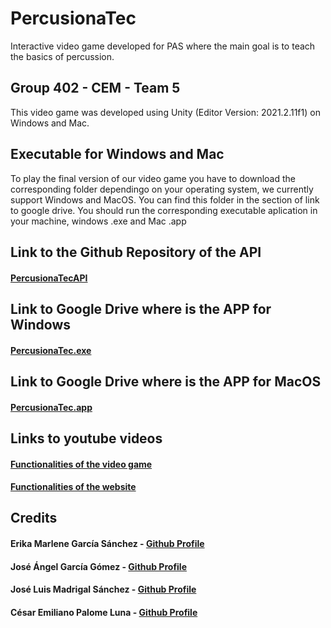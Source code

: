 # PercusionaTec
 Interactive video game developed for PAS where the main goal is to teach the basics of percussion.
## Group 402 - CEM - Team 5
This video game was developed using Unity (Editor Version: 2021.2.11f1) on Windows and Mac.
## Executable for Windows and Mac
To play the final version of our video game you have to download the corresponding folder dependingo on your operating system, we currently support Windows and MacOS. You can find this folder in the section of link to google drive. You should run the corresponding executable aplication in your machine, windows .exe and Mac .app 
## Link to the Github Repository of the API
#### [PercusionaTecAPI](https://github.com/a01745865/PercusionatecAPI)
## Link to Google Drive where is the APP for Windows
#### [PercusionaTec.exe](https://drive.google.com/file/d/1ZCGqjZfRidCOlo1D1C2wylHjZ7kUs0td/view?usp=sharing)
## Link to Google Drive where is the APP for MacOS
#### [PercusionaTec.app](https://drive.google.com/file/d/1cPsk4lksYeXNgkASDDuCV_qqig6Fl8os/view?usp=sharing)
## Links to youtube videos
#### [Functionalities of the video game](https://youtu.be/K7pbHrs5uVA)
#### [Functionalities of the website](https://youtu.be/b6c4o1ur8no)
## Credits
#### Erika Marlene García Sánchez  - [Github Profile](https://github.com/A01745158) 
#### José Ángel García Gómez - [Github Profile](https://github.com/a01745865)
#### José Luis Madrigal Sánchez - [Github Profile](https://github.com/A01745419)
#### César Emiliano Palome Luna - [Github Profile](https://github.com/A01746493)
